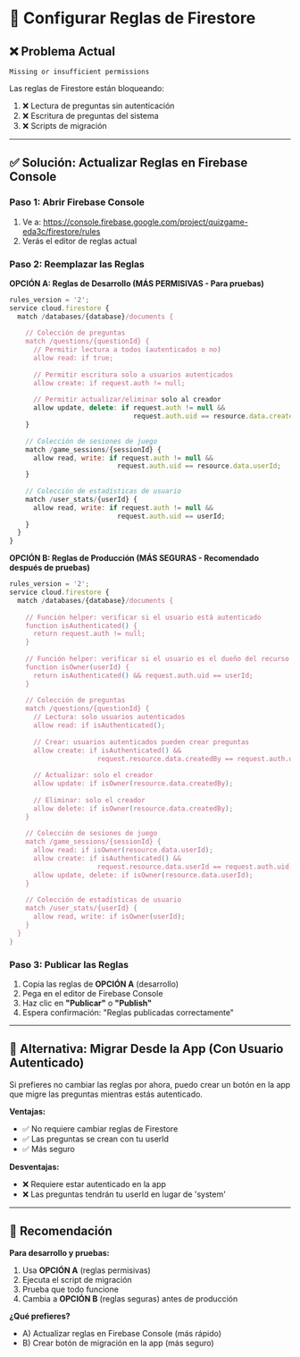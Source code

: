 # 🔐 Configurar Reglas de Firestore

## ❌ Problema Actual

```
Missing or insufficient permissions
```

Las reglas de Firestore están bloqueando:
1. ❌ Lectura de preguntas sin autenticación
2. ❌ Escritura de preguntas del sistema
3. ❌ Scripts de migración

---

## ✅ Solución: Actualizar Reglas en Firebase Console

### Paso 1: Abrir Firebase Console

1. Ve a: https://console.firebase.google.com/project/quizgame-eda3c/firestore/rules
2. Verás el editor de reglas actual

### Paso 2: Reemplazar las Reglas

**OPCIÓN A: Reglas de Desarrollo (MÁS PERMISIVAS - Para pruebas)**

```javascript
rules_version = '2';
service cloud.firestore {
  match /databases/{database}/documents {
    
    // Colección de preguntas
    match /questions/{questionId} {
      // Permitir lectura a todos (autenticados o no)
      allow read: if true;
      
      // Permitir escritura solo a usuarios autenticados
      allow create: if request.auth != null;
      
      // Permitir actualizar/eliminar solo al creador
      allow update, delete: if request.auth != null && 
                               request.auth.uid == resource.data.createdBy;
    }
    
    // Colección de sesiones de juego
    match /game_sessions/{sessionId} {
      allow read, write: if request.auth != null && 
                           request.auth.uid == resource.data.userId;
    }
    
    // Colección de estadísticas de usuario
    match /user_stats/{userId} {
      allow read, write: if request.auth != null && 
                           request.auth.uid == userId;
    }
  }
}
```

**OPCIÓN B: Reglas de Producción (MÁS SEGURAS - Recomendado después de pruebas)**

```javascript
rules_version = '2';
service cloud.firestore {
  match /databases/{database}/documents {
    
    // Función helper: verificar si el usuario está autenticado
    function isAuthenticated() {
      return request.auth != null;
    }
    
    // Función helper: verificar si el usuario es el dueño del recurso
    function isOwner(userId) {
      return isAuthenticated() && request.auth.uid == userId;
    }
    
    // Colección de preguntas
    match /questions/{questionId} {
      // Lectura: solo usuarios autenticados
      allow read: if isAuthenticated();
      
      // Crear: usuarios autenticados pueden crear preguntas
      allow create: if isAuthenticated() && 
                      request.resource.data.createdBy == request.auth.uid;
      
      // Actualizar: solo el creador
      allow update: if isOwner(resource.data.createdBy);
      
      // Eliminar: solo el creador
      allow delete: if isOwner(resource.data.createdBy);
    }
    
    // Colección de sesiones de juego
    match /game_sessions/{sessionId} {
      allow read: if isOwner(resource.data.userId);
      allow create: if isAuthenticated() && 
                      request.resource.data.userId == request.auth.uid;
      allow update, delete: if isOwner(resource.data.userId);
    }
    
    // Colección de estadísticas de usuario
    match /user_stats/{userId} {
      allow read, write: if isOwner(userId);
    }
  }
}
```

### Paso 3: Publicar las Reglas

1. Copia las reglas de **OPCIÓN A** (desarrollo)
2. Pega en el editor de Firebase Console
3. Haz clic en **"Publicar"** o **"Publish"**
4. Espera confirmación: "Reglas publicadas correctamente"

---

## 🔄 Alternativa: Migrar Desde la App (Con Usuario Autenticado)

Si prefieres no cambiar las reglas por ahora, puedo crear un botón en la app que migre las preguntas mientras estás autenticado.

**Ventajas:**
- ✅ No requiere cambiar reglas de Firestore
- ✅ Las preguntas se crean con tu userId
- ✅ Más seguro

**Desventajas:**
- ❌ Requiere estar autenticado en la app
- ❌ Las preguntas tendrán tu userId en lugar de 'system'

---

## 🎯 Recomendación

**Para desarrollo y pruebas:**
1. Usa **OPCIÓN A** (reglas permisivas)
2. Ejecuta el script de migración
3. Prueba que todo funcione
4. Cambia a **OPCIÓN B** (reglas seguras) antes de producción

**¿Qué prefieres?**
- A) Actualizar reglas en Firebase Console (más rápido)
- B) Crear botón de migración en la app (más seguro)

